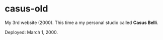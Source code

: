 # casus-old

My 3rd website (2000). This time a my personal studio called **Casus Belli**.

Deployed: March 1, 2000.
